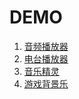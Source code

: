 # DEMO

1. [音频播放器](./player/index.html)
2. [电台播放器](./radio/index.html)
3. [音乐精灵](./sprite/index.html)
4. [游戏背景乐](./3d/index.html)


